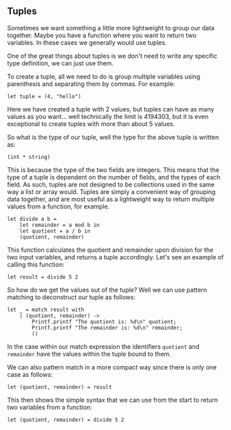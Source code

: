 ## Tuples

Sometimes we want something a little more lightweight to group our data together. Maybe you have a function where you want to return two variables. In these cases we generally would use tuples.

One of the great things about tuples is we don't need to write any specific type definition, we can just use them.

To create a tuple, all we need to do is group multiple variables using parenthesis and separating them by commas. For example:

```
let tuple = (4, "hello")
```

Here we have created a tuple with 2 values, but tuples can have as many values as you want... well technically the limit is 4194303, but it is even exceptional to create tuples with more than about 5 values.

So what is the type of our tuple, well the type for the above tuple is written as:

```
(int * string)
```

This is because the type of the two fields are integers. This means that the type of a tuple is dependent on the number of fields, and the types of each field. As such, tuples are not designed to be collections used in the same way a list or array would. Tuples are simply a convenient way of grouping data together, and are most useful as a lightweight way to return multiple values from a function, for example.

```
let divide a b =
    let remainder = a mod b in
    let quotient = a / b in
    (quotient, remainder)
```

This function calculates the quotient and remainder upon division for the two input variables, and returns a tuple accordingly. Let's see an example of calling this function:

```
let result = divide 5 2
```

So how do we get the values out of the tuple? Well we can use pattern matching to deconstruct our tuple as follows:

```
let _ = match result with
    | (quotient, remainder) ->
        Printf.printf "The quotient is: %d\n" quotient;
        Printf.printf "The remainder is: %d\n" remainder;
        ()
```

In the case within our match expression the identifiers `quotient` and `remainder` have the values within the tuple bound to them.

We can also pattern match in a more compact way since there is only one case as follows:

```
let (quotient, remainder) = result
```

This then shows the simple syntax that we can use from the start to return two variables from a function:

```
let (quotient, remainder) = divide 5 2
```
